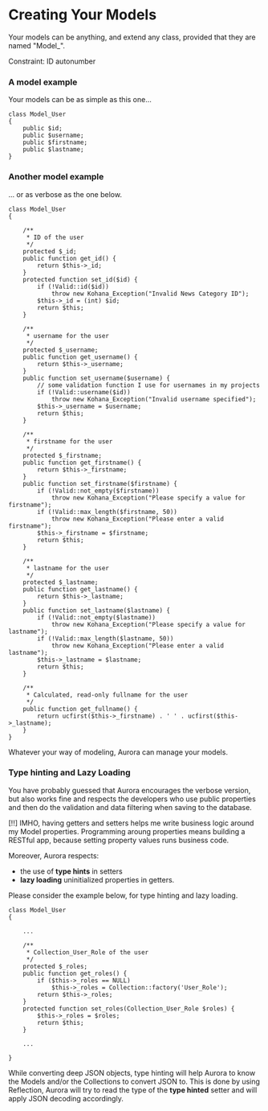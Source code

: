 # Creating Your Models

Your models can be anything, and extend any class, provided that they are named "Model_".

Constraint: ID autonumber

### A model example

Your models can be as simple as this one...

    class Model_User
    {
        public $id;
        public $username;
        public $firstname;
        public $lastname;
    }

### Another model example

... or as verbose as the one below.

	class Model_User
	{

		/**
		 * ID of the user
		 */
		protected $_id;
		public function get_id() {
			return $this->_id;
		}
		protected function set_id($id) {
			if (!Valid::id($id))
				throw new Kohana_Exception("Invalid News Category ID");
			$this->_id = (int) $id;
			return $this;
		}

		/**
		 * username for the user
		 */
		protected $_username;
		public function get_username() {
			return $this->_username;
		}
		public function set_username($username) {
			// some validation function I use for usernames in my projects
			if (!Valid::username($id))
				throw new Kohana_Exception("Invalid username specified");
			$this->_username = $username;
			return $this;
		}

		/**
		 * firstname for the user
		 */
		protected $_firstname;
		public function get_firstname() {
			return $this->_firstname;
		}
		public function set_firstname($firstname) {
			if (!Valid::not_empty($firstname))
				throw new Kohana_Exception("Please specify a value for firstname");
			if (!Valid::max_length($firstname, 50))
				throw new Kohana_Exception("Please enter a valid firstname");
			$this->_firstname = $firstname;
			return $this;
		}

		/**
		 * lastname for the user
		 */
		protected $_lastname;
		public function get_lastname() {
			return $this->_lastname;
		}
		public function set_lastname($lastname) {
			if (!Valid::not_empty($lastname))
				throw new Kohana_Exception("Please specify a value for lastname");
			if (!Valid::max_length($lastname, 50))
				throw new Kohana_Exception("Please enter a valid lastname");
			$this->_lastname = $lastname;
			return $this;
		}

		/**
		 * Calculated, read-only fullname for the user
		 */
		public function get_fullname() {
			return ucfirst($this->_firstname) . ' ' . ucfirst($this->_lastname);
		}
	}

Whatever your way of modeling, Aurora can manage your models.

### Type hinting and Lazy Loading

You have probably guessed that Aurora encourages the verbose version, but also
works fine and respects the developers who use public properties and then do the
validation and data filtering when saving to the database.

[!!] IMHO, having getters and setters helps me write business logic around my
Model properties. Programming aroung properties means building a RESTful app,
because setting property values runs business code.

Moreover, Aurora respects:

- the use of **type hints** in setters
- **lazy loading** uninitialized properties in getters.

Please consider the example below, for type hinting and lazy loading.

	class Model_User
	{

		...

		/**
		 * Collection_User_Role of the user
		 */
		protected $_roles;
		public function get_roles() {
			if ($this->_roles == NULL)
				$this->_roles = Collection::factory('User_Role');
			return $this->_roles;
		}
		protected function set_roles(Collection_User_Role $roles) {
			$this->_roles = $roles;
			return $this;
		}

		...

	}

While converting deep JSON objects, type hinting will help Aurora to know the
Models and/or the Collections to convert JSON to. This is done by using Reflection,
Aurora will try to read the type of the **type hinted** setter and will apply
JSON decoding accordingly.